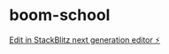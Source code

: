 # boom-school

[Edit in StackBlitz next generation editor ⚡️](https://stackblitz.com/~/github.com/Bloodrabbid/boom-school)